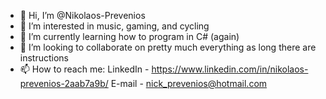 - 👋 Hi, I’m @Nikolaos-Prevenios
- 👀 I’m interested in music, gaming, and cycling
- 🌱 I’m currently learning how to program in C# (again)
- 💞️ I’m looking to collaborate on pretty much everything as long there are instructions 
- 📫 How to reach me: LinkedIn - https://www.linkedin.com/in/nikolaos-prevenios-2aab7a9b/
                      E-mail - nick_prevenios@hotmail.com

<!---
Nikolaos-Prevenios/Nikolaos-Prevenios is a ✨ special ✨ repository because its `README.md` (this file) appears on your GitHub profile.
You can click the Preview link to take a look at your changes.
--->
